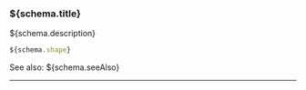 ### ${schema.title}

${schema.description}

```typescript
${schema.shape}
```

See also: ${schema.seeAlso}

---
